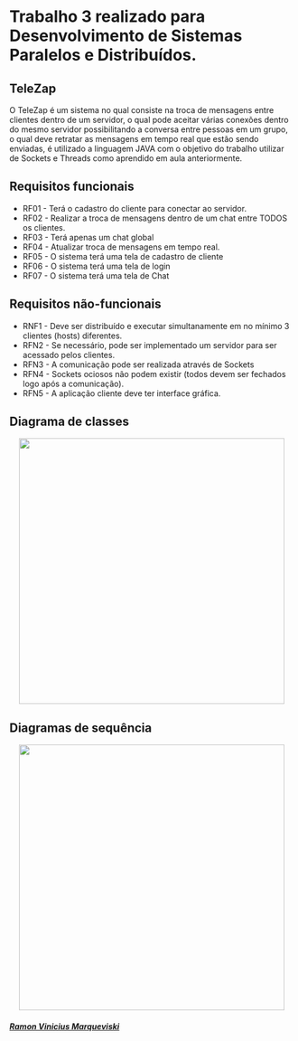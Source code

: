 # Trabalho 3 realizado para Desenvolvimento de Sistemas Paralelos e Distribuídos.
 ## TeleZap
 
O TeleZap é um sistema no qual consiste na troca de mensagens entre clientes dentro de um servidor, o qual pode aceitar várias conexões dentro do mesmo servidor possibilitando a conversa entre pessoas em um grupo, o qual deve retratar as mensagens em tempo real que estão sendo enviadas, é utilizado a linguagem JAVA com o objetivo do trabalho utilizar de Sockets e Threads como aprendido em aula anteriormente.
 
 ## Requisitos funcionais
 
 * RF01 - Terá o cadastro do cliente para conectar ao servidor.
 * RF02 - Realizar a troca de mensagens dentro de um chat entre TODOS os clientes.
 * RF03 - Terá apenas um chat global
 * RF04 - Atualizar troca de mensagens em tempo real.
 * RF05 - O sistema terá uma tela de cadastro de cliente
 * RF06 - O sistema terá uma tela de login
 * RF07 - O sistema terá uma tela de Chat
 
  ## Requisitos não-funcionais
  * RNF1 - Deve ser distribuído e executar simultanamente em no mínimo 3 clientes (hosts) diferentes.
  * RFN2 - Se necessário, pode ser implementado um servidor para ser acessado pelos clientes.
  * RFN3 - A comunicação pode ser realizada através de Sockets
  * RFN4 - Sockets ociosos não podem existir (todos devem ser fechados logo após a comunicação).
  * RFN5 -  A aplicação cliente deve ter interface gráfica.

 ## Diagrama de classes
 <p align = "center">
 <img width ="470" src = "src/main/Assets/DiagramasDeClasse.drawio.png">
 </p>
 
 ## Diagramas de sequência
  <p align = "center">
 <img width ="470" src = "src/main/Assets/DiagramasDeSequencia.drawio.png">
 </p>

 
 
 ##### <a href="https://www.linkedin.com/in/ramon-vinicius-marqueviski-a4ba801a1/">Ramon Vinicius Marqueviski</a>
 

